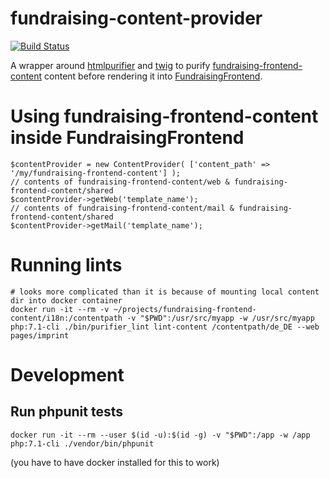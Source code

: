 # fundraising-content-provider

[![Build Status](https://travis-ci.org/wmde/fundraising-content-provider.svg?branch=master)](https://travis-ci.org/wmde/fundraising-content-provider)

A wrapper around [htmlpurifier](http://htmlpurifier.org) and [twig](https://github.com/twigphp/Twig) 
to purify [fundraising-frontend-content](https://github.com/wmde/fundraising-frontend-content) content 
before rendering it into [FundraisingFrontend](https://github.com/wmde/FundraisingFrontend/).

# Using fundraising-frontend-content inside FundraisingFrontend

    $contentProvider = new ContentProvider( ['content_path' => '/my/fundraising-frontend-content'] );
    // contents of fundraising-frontend-content/web & fundraising-frontend-content/shared
    $contentProvider->getWeb('template_name');
    // contents of fundraising-frontend-content/mail & fundraising-frontend-content/shared
    $contentProvider->getMail('template_name');

# Running lints

    # looks more complicated than it is because of mounting local content dir into docker container
    docker run -it --rm -v ~/projects/fundraising-frontend-content/i18n:/contentpath -v "$PWD":/usr/src/myapp -w /usr/src/myapp php:7.1-cli ./bin/purifier_lint lint-content /contentpath/de_DE --web pages/imprint

# Development

## Run phpunit tests

    docker run -it --rm --user $(id -u):$(id -g) -v "$PWD":/app -w /app php:7.1-cli ./vendor/bin/phpunit
    
(you have to have docker installed for this to work)